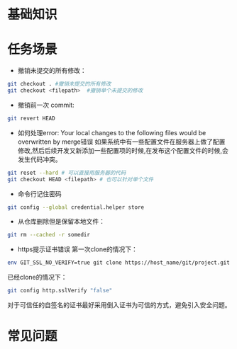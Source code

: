 # 基础知识

# 任务场景
* 撤销未提交的所有修改：
```bash
git checkout . #撤销未提交的所有修改
git checkout <filepath>  #撤销单个未提交的修改
```

* 撤销前一次 commit:
```bash
git revert HEAD
```

* 如何处理error: Your local changes to the following files would be overwritten by merge错误
 如果系统中有一些配置文件在服务器上做了配置修改,然后后续开发又新添加一些配置项的时候,在发布这个配置文件的时候,会发生代码冲突。
```bash
git reset --hard # 可以直接用服务器的代码
git checkout HEAD <filepath> # 也可以针对单个文件
```

* 命令行记住密码
```bash
git config --global credential.helper store
```

* 从仓库删除但是保留本地文件：
```bash
git rm --cached -r somedir
```

* https提示证书错误
 第一次clone的情况下：
```bash
env GIT_SSL_NO_VERIFY=true git clone https://host_name/git/project.git
```
 已经clone的情况下：
```bash
git config http.sslVerify "false"
```
对于可信任的自签名的证书最好采用倒入证书为可信的方式，避免引入安全问题。

# 常见问题